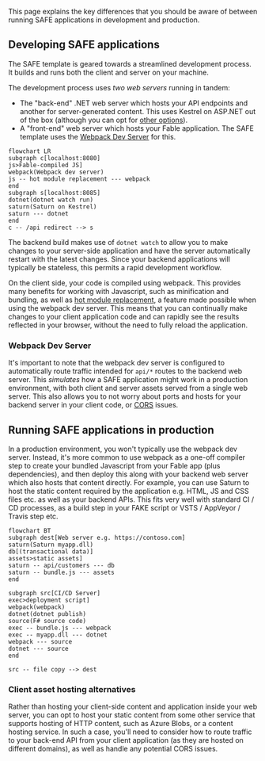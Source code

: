 This page explains the key differences that you should be aware of between running SAFE applications in development and production.

## Developing SAFE applications
The SAFE template is geared towards a streamlined development process. It builds and runs both the client and server on your machine.

The development process uses *two web servers* running in tandem:

* The "back-end" .NET web server which hosts your API endpoints and another for server-generated content. This uses Kestrel on ASP.NET out of the box (although you can opt for [other options](https://docs.microsoft.com/en-us/aspnet/core/fundamentals/servers)).
* A "front-end" web server which hosts your Fable application. The SAFE template uses the [Webpack Dev Server](https://github.com/webpack/webpack-dev-server) for this.

```mermaid
flowchart LR
subgraph c[localhost:8080]
js>Fable-compiled JS]
webpack(Webpack dev server)
js -- hot module replacement --- webpack
end
subgraph s[localhost:8085]
dotnet(dotnet watch run)
saturn(Saturn on Kestrel)
saturn --- dotnet
end
c -- /api redirect --> s
```


The backend build makes use of `dotnet watch` to allow you to make changes to your server-side application and have the server automatically restart with the latest changes. Since your backend applications will typically be stateless, this permits a rapid development workflow.

On the client side, your code is compiled using webpack. This provides many benefits for working with Javascript, such as minification and bundling, as well as [hot module replacement](feature-hmr.md), a feature made possible when using the webpack dev server. This means that you can continually make changes to your client application code and can rapidly see the results reflected in your browser, without the need to fully reload the application.

### Webpack Dev Server
It's important to note that the webpack dev server is configured to automatically route traffic intended for `api/*` routes to the backend web server. This *simulates* how a SAFE application might work in a production environment, with both client and server assets served from a single web server. This also allows you to not worry about ports and hosts for your backend server in your client code, or [CORS](https://developer.mozilla.org/en-US/docs/Web/HTTP/CORS) issues.

## Running SAFE applications in production
In a production environment, you won't typically use the webpack dev server. Instead, it's more common to use webpack as a one-off compiler step to create your bundled Javascript from your Fable app (plus dependencies), and then deploy this along with your backend web server which also hosts that content directly. For example, you can use Saturn to host the static content required by the application e.g. HTML, JS and CSS files etc. as well as your backend APIs. This fits very well with standard CI / CD processes, as a build step in your FAKE script or VSTS / AppVeyor / Travis step etc.

```mermaid
flowchart BT
subgraph dest[Web server e.g. https://contoso.com]
saturn(Saturn myapp.dll)
db[(transactional data)]
assets>static assets]
saturn -- api/customers --- db
saturn -- bundle.js --- assets
end

subgraph src[CI/CD Server]
exec>deployment script]
webpack(webpack)
dotnet(dotnet publish)
source(F# source code)
exec -- bundle.js --- webpack
exec -- myapp.dll --- dotnet
webpack --- source
dotnet --- source
end

src -- file copy --> dest

```

### Client asset hosting alternatives

Rather than hosting your client-side content and application inside your web server, you can opt to host your static content from some other service that supports hosting of HTTP content, such as Azure Blobs, or a content hosting service. In such a case, you'll need to consider how to route traffic to your back-end API from your client application (as they are hosted on different domains), as well as handle any potential CORS issues.